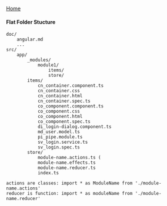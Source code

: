 [Home](../README.md)
#### Flat Folder Stucture

    doc/
    	angular.md
    	...
    src/
    	app/
    		_modules/
    			module1/
    				items/
    				store/
    		items/
    			cn_container.component.ts
    			cn_container.css
    			cn_container.html
    			cn_container.spec.ts
    			co_component.component.ts
    			co_component.css
    			co_component.html
    			co_component.spec.ts
    			di_login-dialog.component.ts
    			md_user.model.ts
    			pi_pipe.module.ts
    			sv_login.service.ts
    			sv_login.spec.ts
    		store/
    		    module-name.actions.ts (
    		    module-name.effects.ts 
    		    module-name.reducer.ts 
    		    index.ts

    actions are classes: import * as ModuleName from './module-name.actions'
    reducer is function: import * as moduleName from './module-name.reducer'